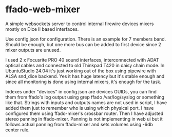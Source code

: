 # ffado-web-mixer
A simple websockets server to control internal firewire devices mixers mostly on Dice II based interfaces.

Use config.json for configuration. There is an example for 7 members band. Should be enough, but one more bus can be added to first device since 2 mixer outputs are unused.

I used 2 x Focusrite PRO 40 sound interfaces, interconnected with ADAT optical cables and connected to old Thinkpad T420 in daisy chain mode.
In UbuntuStudio 24.04 it's just working out of the box using pipewire with ALSA snd_dice backend. Yes it has huge latency but it's stable enough and since all monitoring is done using internal mixers, it's enough for the task.

Indexes under "devices" in config.json are devices GUIDs, you can find them from ffado's log output using grep ffado /var/log/syslog or something like that.
Strings with inputs and outputs names are not used in script, I have added them just to remember who is using which physical port. I have configured them using ffado-mixer's crossbar router. Then I have adjusted stereo panning in ffado-mixer. Panning is not implementing in web ui but it follows actual panning from ffado-mixer and sets volumes using -6db center rule.
